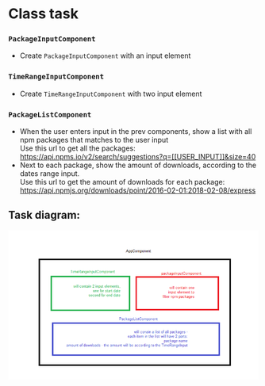 # Class task
### `PackageInputComponent`
* Create `PackageInputComponent` with an input element
### `TimeRangeInputComponent`
* Create `TimeRangeInputComponent` with two input element
###  `PackageListComponent`
* When the user enters input in the prev components, show a list with all npm packages that matches to the user input   
Use this url to get all the packages: https://api.npms.io/v2/search/suggestions?q=[[USER_INPUT]]&size=40
* Next to each package, show the amount of downloads, according to the dates range input.  
Use this url to get the amount of downloads for each package: https://api.npmjs.org/downloads/point/2016-02-01:2018-02-08/express

## Task diagram:
![picture](diagram.png)
